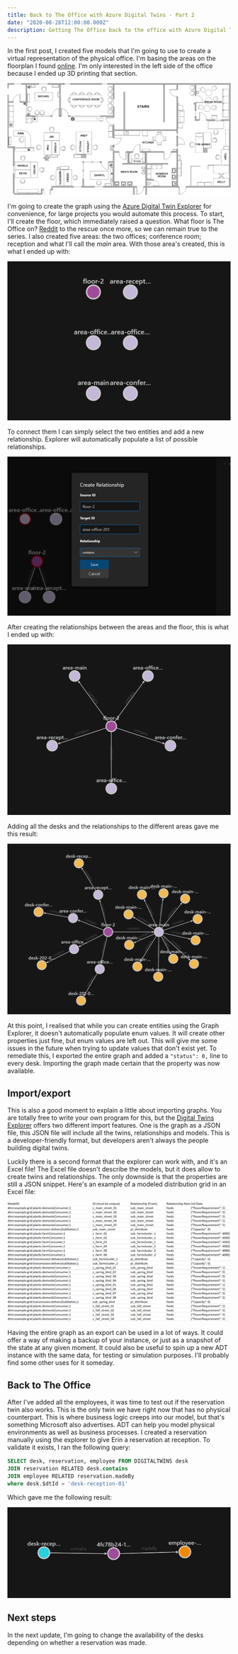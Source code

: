 ```yaml
---
title: Back to The Office with Azure Digital Twins - Part 2
date: "2020-08-28T12:00:00.000Z"
description: Getting The Office back to the office with Azure Digital Twins. In this post I'm creating the graph with the models from part 1.
---
```


In the first post, I created five models that I'm going to use to create a virtual representation of the physical office. I'm basing the areas on the floorplan I found [online][1]. I'm only interested in the left side of the office because I ended up 3D printing that section. 

![Floor Plan](./floor_plan.jpg "Floor plan of The Office.")

I'm going to create the graph using the [Azure Digital Twin Explorer][2] for convenience, for large projects you would automate this process. To start, I'll create the floor, which immediately raised a question. What floor is The Office on? [Reddit][3] to the rescue once more, so we can remain true to the series.
I also created five areas: the two offices; conference room; reception and what I'll call the *main* area. With those area's created, this is what I ended up with:

![Unconnected Nodes](./nodes.png "Unconnected Nodes") 

To connect them I can simply select the two entities and add a new relationship. Explorer will automatically populate a list of possible relationships.

![Creating relationships](./relationship.png "Creating relationships")

After creating the relationships between the areas and the floor, this is what I ended up with:

![Basic graph](./graph-basic.png "Basic graph")

Adding all the desks and the relationships to the different areas gave me this result:

![Extended graph](./graph-extended.png "It's just a tree structure visualised creatively")

At this point, I realised that while you can create entities using the Graph Explorer, it doesn't automatically populate enum values. It will create other properties just fine, but enum values are left out. This will give me some issues in the future when trying to update values that don't exist yet. To remediate this, I exported the entire graph and added a `"status": 0,` line to every desk. Importing the graph made certain that the property was now available.

## Import/export
This is also a good moment to explain a little about importing graphs. You are totally free to write your own program for this, but the [Digital Twins Explorer][2] offers two different import features. One is the graph as a JSON file, this JSON file will include all the twins, relationships and models. This is a developer-friendly format, but developers aren't always the people building digital twins. 

Luckily there is a second format that the explorer can work with, and it's an Excel file! The Excel file doesn't describe the models, but it does allow to create twins and relationships. The only downside is that the properties are still a JSON snippet. Here's an example of a modeled distribution grid in an Excel file:

![Excel twins](./excel-file.png "Who doesn't love a good table?")

Having the entire graph as an export can be used in a lot of ways. It could offer a way of making a backup of your instance, or just as a snapshot of the state at any given moment. It could also be useful to spin up a new ADT instance with the same data, for testing or simulation purposes. I'll probably find some other uses for it someday.

## Back to The Office
After I've added all the employees, it was time to test out if the reservation twin also works. This is the only twin we have right now that has no physical counterpart. This is where business logic creeps into our model, but that's something Microsoft also advertises. ADT can help you model physical environments as well as business processes. I created a reservation manually using the explorer to give Erin a reservation at reception. To validate it exists, I ran the following query:

``` sql
SELECT desk, reservation, employee FROM DIGITALTWINS desk 
JOIN reservation RELATED desk.contains 
JOIN employee RELATED reservation.madeBy 
where desk.$dtId = 'desk-reception-01'
```
Which gave me the following result:

![Reservation](./reservation.png "Desk, reservation, employee")

## Next steps
In the next update, I'm going to change the availability of the desks depending on whether a reservation was made.


[1]: https://theoffice.fandom.com/wiki/Dunder_Mifflin_Scranton
[2]: https://github.com/Azure-Samples/digital-twins-explorer
[3]: https://www.reddit.com/r/DunderMifflin/comments/1rmpur/how_many_floors_are_in_the_scranton_office/